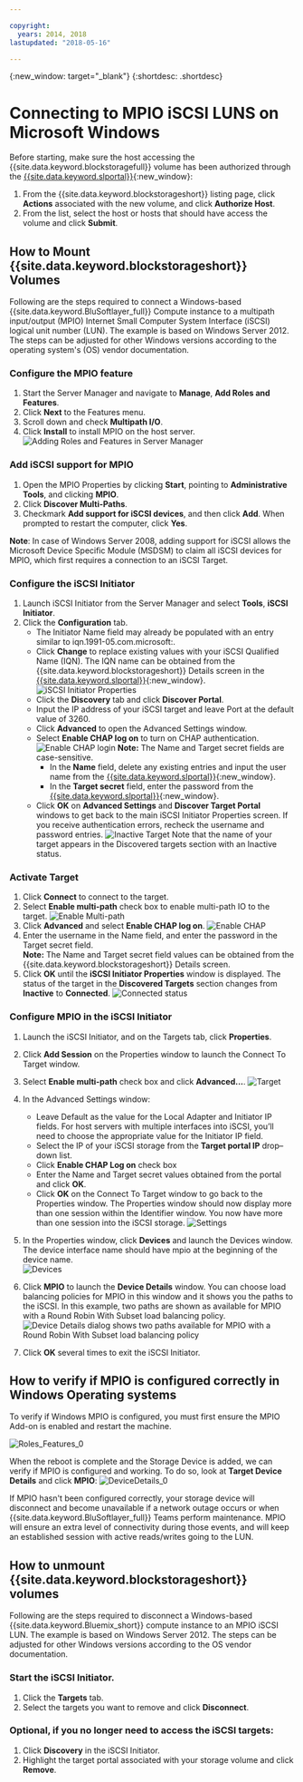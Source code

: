```yaml
---

copyright:
  years: 2014, 2018
lastupdated: "2018-05-16"

---
```

{:new_window: target="_blank"}
{:shortdesc: .shortdesc}

# Connecting to MPIO iSCSI LUNS on Microsoft Windows

Before starting, make sure the host accessing the {{site.data.keyword.blockstoragefull}} volume has been authorized through the [{{site.data.keyword.slportal}}](https://control.softlayer.com/){:new_window}:

1. From the {{site.data.keyword.blockstorageshort}} listing page, click **Actions** associated with the new volume, and click **Authorize Host**.
2. From the list, select the host or hosts that should have access the volume and click **Submit**.

## How to Mount {{site.data.keyword.blockstorageshort}} Volumes

Following are the steps required to connect a Windows-based {{site.data.keyword.BluSoftlayer_full}} Compute instance to a multipath input/output (MPIO) Internet Small Computer System Interface (iSCSI) logical unit number (LUN). The example is based on Windows Server 2012. The steps can be adjusted for other Windows versions according to the operating system's (OS) vendor documentation.

### Configure the MPIO feature

1. Start the Server Manager and navigate to **Manage**, **Add Roles and Features**.
2. Click **Next** to the Features menu.
3. Scroll down and check **Multipath I/O**.
4. Click **Install** to install MPIO on the host server.
![Adding Roles and Features in Server Manager](/images/Roles_Features.png)

### Add iSCSI support for MPIO

1. Open the MPIO Properties by clicking **Start**, pointing to **Administrative Tools**, and clicking **MPIO**.
2. Click **Discover Multi-Paths**.
3. Checkmark **Add support for iSCSI devices**, and then click **Add**. When prompted to restart the computer, click **Yes**.

**Note**: In case of Windows Server 2008, adding support for iSCSI allows the Microsoft Device Specific Module (MSDSM) to claim all iSCSI devices for MPIO, which first requires a connection to an iSCSI Target.

### Configure the iSCSI Initiator

1. Launch iSCSI Initiator from the Server Manager and select **Tools**, **iSCSI Initiator**.
2. Click the **Configuration** tab.
    - The Initiator Name field may already be populated with an entry similar to iqn.1991-05.com.microsoft:.
    - Click **Change** to replace existing values with your iSCSI Qualified Name (IQN). The IQN name can be obtained from the {{site.data.keyword.blockstorageshort}} Details screen in the [{{site.data.keyword.slportal}}](https://control.softlayer.com/){:new_window}. 
    ![iSCSI Initiator Properties](/images/iSCSI.png)
    - Click the **Discovery** tab and click **Discover Portal**.
    - Input the IP address of your iSCSI target and leave Port at the default value of 3260. 
    - Click **Advanced** to open the Advanced Settings window.
    - Select **Enable CHAP log on** to turn on CHAP authentication. 
    ![Enable CHAP login](/images/Advanced_0.png)
    **Note:** The Name and Target secret fields are case-sensitive.
         - In the **Name** field, delete any existing entries and input the user name from the [{{site.data.keyword.slportal}}](https://control.softlayer.com/){:new_window}.
         - In the **Target secret** field, enter the password from the [{{site.data.keyword.slportal}}](https://control.softlayer.com/){:new_window}.
    - Click **OK** on **Advanced Settings** and **Discover Target Portal** windows to get back to the main iSCSI Initiator Properties screen. If you receive authentication errors, recheck the username and password entries. 
    ![Inactive Target](/images/Inactive_0.png)
    Note that the name of your target appears in the Discovered targets section with an Inactive status. 

    
### Activate Target

1. Click **Connect** to connect to the target.
2. Select **Enable multi-path** check box to enable multi-path IO to the target. 
![Enable Multi-path](/images/Connect_0.png)
3. Click **Advanced** and select **Enable CHAP log on**. 
![Enable CHAP](/images/chap_0.png)
4. Enter the username in the Name field, and enter the password in the Target secret field.<br/>
**Note:** The Name and Target secret field values can be obtained from the {{site.data.keyword.blockstorageshort}} Details screen.
5. Click **OK** until the **iSCSI Initiator Properties** window is displayed. The status of the target in the **Discovered Targets** section changes from **Inactive** to **Connected**. 
![Connected status](/images/Connected.png) 


### Configure MPIO in the iSCSI Initiator

1. Launch the iSCSI Initiator, and on the Targets tab, click **Properties**.
2. Click **Add Session** on the Properties window to launch the Connect To Target window.
3. Select **Enable multi-path** check box and click **Advanced...**.
  ![Target](/images/Target.png) 
  
4. In the Advanced Settings window:
   - Leave Default as the value for the Local Adapter and Initiator IP fields. For host servers with multiple interfaces into iSCSI, you’ll need to choose the appropriate value for the Initiator IP field.
   - Select the IP of your iSCSI storage from the **Target portal IP** drop–down list.
   - Click **Enable CHAP Log on** check box
   - Enter the Name and Target secret values obtained from the portal and click **OK**.
   - Click **OK** on the Connect To Target window to go back to the Properties window. The Properties window should now display more than one session within the Identifier window. You now have more than one session into the iSCSI storage. 
   ![Settings](/images/Settings.png) 
   
5. In the Properties window, click **Devices** and launch the Devices window. The device interface name should have mpio at the beginning of the device name. <br/>
  ![Devices](/images/Devices.png) 
  
6. Click **MPIO** to launch the **Device Details** window. You can choose load balancing policies for MPIO in this window and it shows you the paths to the iSCSI. In this example, two paths are shown as available for MPIO with a Round Robin With Subset load balancing policy.
  ![Device Details dialog shows two paths available for MPIO with a Round Robin With Subset load balancing policy](/images/DeviceDetails.png) 
  
7. Click **OK** several times to exit the iSCSI Initiator.



## How to verify if MPIO is configured correctly in Windows Operating systems

To verify if Windows MPIO is configured, you must first ensure the MPIO Add-on is enabled and restart the machine.

![Roles_Features_0](/images/Roles_Features_0.png)

When the reboot is complete and the Storage Device is added, we can verify if MPIO is configured and working. To do so, look at **Target Device Details** and click **MPIO**:
![DeviceDetails_0](/images/DeviceDetails_0.png)

If MPIO hasn't been configured correctly, your storage device will disconnect and become unavailable if a network outage occurs or when {{site.data.keyword.BluSoftlayer_full}} Teams perform maintenance. MPIO will ensure an extra level of connectivity during those events, and will keep an established session with active reads/writes going to the LUN.

## How to unmount {{site.data.keyword.blockstorageshort}} volumes

Following are the steps required to disconnect a Windows-based {{site.data.keyword.Bluemix_short}} compute instance to an MPIO iSCSI LUN. The example is based on Windows Server 2012. The steps can be adjusted for other Windows versions according to the OS vendor documentation.

### Start the iSCSI Initiator.

1. Click the **Targets** tab.
2. Select the targets you want to remove and click **Disconnect**.

### Optional, if you no longer need to access the iSCSI targets:

1. Click **Discovery** in the iSCSI Initiator.
2. Highlight the target portal associated with your storage volume and click **Remove**.
